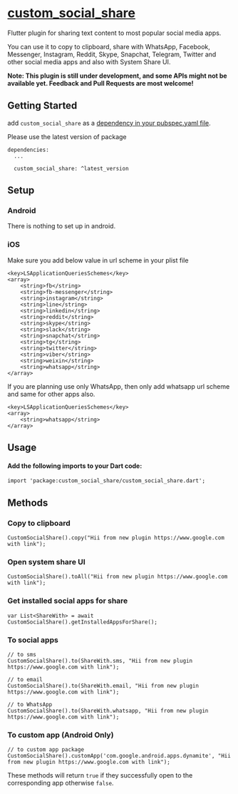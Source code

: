# [custom_social_share](https://pub.dev/packages/custom_social_share)

Flutter plugin for sharing text content to most popular social media apps.

You can use it to copy to clipboard, share with WhatsApp, Facebook, Messenger, Instagram, Reddit, Skype, Snapchat, Telegram,
Twitter and other social media apps and also with System Share UI.

**Note: This plugin is still under development, and some APIs might not be available yet. Feedback and Pull Requests are most
welcome!**

## Getting Started

add `custom_social_share` as a [dependency in your pubspec.yaml file](https://flutter.io/platform-plugins/).

Please use the latest version of package

```
dependencies:
  ...
  
  custom_social_share: ^latest_version
```

## Setup

### Android

There is nothing to set up in android.

### iOS

Make sure you add below value in url scheme in your plist file

```
<key>LSApplicationQueriesSchemes</key>
<array>
    <string>fb</string>
    <string>fb-messenger</string>
    <string>instagram</string>
    <string>line</string>
    <string>linkedin</string>
    <string>reddit</string>
    <string>skype</string>
    <string>slack</string>
    <string>snapchat</string>
    <string>tg</string>
    <string>twitter</string>
    <string>viber</string>
    <string>weixin</string>
    <string>whatsapp</string>
</array>
```

If you are planning use only WhatsApp, then only add whatsapp url scheme and same for other apps also.

````
<key>LSApplicationQueriesSchemes</key>
<array>
    <string>whatsapp</string>
</array>
````

## Usage

#### Add the following imports to your Dart code:

```
import 'package:custom_social_share/custom_social_share.dart';
```

## Methods

### Copy to clipboard

```
CustomSocialShare().copy("Hii from new plugin https://www.google.com with link");
```

### Open system share UI

```
CustomSocialShare().toAll("Hii from new plugin https://www.google.com with link");
```

### Get installed social apps for share

```
var List<ShareWith> = await CustomSocialShare().getInstalledAppsForShare();
```

### To social apps

```
// to sms
CustomSocialShare().to(ShareWith.sms, "Hii from new plugin https://www.google.com with link");

// to email
CustomSocialShare().to(ShareWith.email, "Hii from new plugin https://www.google.com with link");

// to WhatsApp
CustomSocialShare().to(ShareWith.whatsapp, "Hii from new plugin https://www.google.com with link");
```

### To custom app (Android Only)

```
// to custom app package
CustomSocialShare().customApp('com.google.android.apps.dynamite', "Hii from new plugin https://www.google.com with link");
```

These methods will return ```true``` if they successfully open to the corresponding app otherwise ```false```.